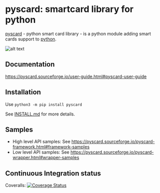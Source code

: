 pyscard: smartcard library for python
=====================================

[pyscard](https://pyscard.sourceforge.io/) - python smart card library - is a python module adding smart
cards support to [python](https://www.python.org/).

![alt text](https://pyscard.sourceforge.io/_images/pyscard.jpg "pyscard architecture")

Documentation
-------------
https://pyscard.sourceforge.io/user-guide.html#pyscard-user-guide

Installation
------------

Use `python3 -m pip install pyscard`

See [INSTALL.md](INSTALL.md) for more details.

Samples
-------
- High level API samples: See https://pyscard.sourceforge.io/pyscard-framework.html#framework-samples
- Low level API samples: See https://pyscard.sourceforge.io/pyscard-wrapper.html#wrapper-samples

Continuous Integration status
-----------------------------
Coveralls: [![Coverage Status](https://coveralls.io/repos/LudovicRousseau/pyscard/badge.svg?branch=master&service=github)](https://coveralls.io/github/LudovicRousseau/pyscard?branch=master)

